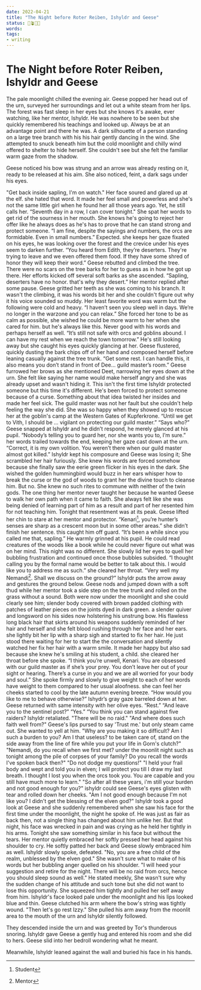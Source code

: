 ```yaml
---
date: 2022-04-21
title: "The Night before Roter Reiben, Ishyldr and Geese"
status: 🌱🪴🌲🍇
words:
tags:
- writing
---
```

# The Night before Roter Reiben, Ishyldr and Geese
The pale moonlight chilled the evening air. Geese popped her head out of the urn, surveyed her surroundings and let out a white steam from her lips. The forest was fast sleep in her eyes but she knows it's awake, ever watching, like her mentor, Ishyldr. He was nowhere to be seen but she quickly remembered his teachings and looked up. Always be at an advantage point and there he was. A dark silhouette of a person standing on a large tree branch with his his hair gently dancing in the wind. She attempted to snuck beneath him but the cold moonlight and chilly wind offered to shelter to hide herself. She couldn't see but she felt the familiar warm gaze from the shadow.

Geese noticed his bow was strung and an arrow was already resting on it, ready to be released at his aim. She also noticed, feint, a dark sags under his eyes.

"Get back inside sapling, I'm on watch."
Her face soured and glared up at the elf. she hated that word. It made her feel small and powerless and she's not the same little girl when he found her all those years ago. Yet, he still calls her.
“Seventh day in a row, I can cover tonight." She spat her words to get rid of the sourness in her mouth. She knows he's going to reject her offer like he always does as he's has to prove that he can stand strong and protect someone.
“I am fine, despite the sayings and numbers, the orcs are formidable. Even in small numbers.” 
Expected. she keeps her gaze fixated on his eyes, he was looking over the forest and the crevice under his eyes seem to darken further.
“You heard from Edith, they’re deserters. They're trying to leave and we even offered them food. If they have some shred of honor they will keep their word.” Geese rebutted and climbed the tree. There were no scars on the tree barks for her to guess as in how he got up there. Her efforts kicked off several soft barks as she ascended.
“Sapling, deserters have no honor. that's why they desert.” Her mentor replied after some pause. Geese gritted her teeth as she was coming to his branch. It wasn't the climbing, it was his words bit her and she couldn't figure out why it his voice sounded so muddy. Her least favorite word was warm but the following were cold and heavy.
“I haven’t seen you sleep well in days. We’re no longer in the warzone and you can relax.” She forced her tone to be as calm as possible, she wished he could be more warm to her when she cared for him. but he's always like this. Never good with his words and perhaps herself as well.
“It’s still not safe with orcs and goblins abound. I can have my rest when we reach the town tomorrow.” He's still looking away but she caught his eyes quickly glancing at her. Geese flustered, quickly dusting the bark chips off of her hand and composed herself before leaning casually against the tree trunk.
“Get some rest. I can handle this, it also means you don’t stand in front of Dee… guild master’s room.” Geese furrowed her brows as she mentioned Deet, narrowing her eyes down at the urn. She felt like saying her name would make herself angry and she was already upset and wasn't hiding it. This isn't the first time Ishyldr protected someone but this time it's different. He's been forced to protect someone because of a curse. Something about that idea twisted her insides and made her feel sick. The guild master was not her fault but she couldn't help feeling the way she did. She was so happy when they showed up to rescue her at the goblin's camp at the Western Gates of Kupferkrone. 
“Until we get to Vith, I should be … vigilant on protecting our guild master.”
“Says who?” Geese snapped at Ishyldr and he didn’t respond, he merely glanced at his pupil.
“Nobody’s telling you to guard her, nor she wants you to, I’m sure.” her words trailed towards the end, keeping her gaze cast down at the urn.
“Correct, it is my own volition. You weren’t there when our guild master almost got killed.” Ishyldr kept his composure and Geese was losing it; She scrambled her hair furiously. She knew his words are forced somehow because she finally saw the eerie green flicker in his eyes in the dark. She wished the golden hummingbird would buzz in her ears whisper how to break the curse or the god of woods to grant her the divine touch to cleanse him. But no. She knew no such rites to commune with neither of the twin gods. The one thing her mentor never taught her because he wanted Geese to walk her own path when it came to faith. She always felt like she was being denied of learning part of him as a result and part of her resented him for not teaching him. Tonight that resentment was at its peak. Geese lifted her chin to stare at her mentor and protector.
“Kenari[^1], you’re hunter’s senses are sharp as a crescent moon but in some other areas.” she didn’t finish her sentence. this caught him off guard.
“It’s been a while since you called me that, sapling.” He warmly grinned at his pupil. He could read creatures of the woods like a book while he could never figure out what was on her mind. This night was no different. She slowly lid her eyes to quell her bubbling frustration and continued once those bubbles subsided.
“I thought calling you by the formal name would be better to talk about this. I would like you to address me as such.” she cleared her throat.
“Very well my Nemandi[^2]. Shall we discuss on the ground?” Ishyldr puts the arrow away and gestures the ground below. Geese nods and jumped down with a soft thud while her mentor took a side step on the tree trunk and rolled on the grass without a sound. 
Both were now under the moonlight and she could clearly see him; slender body covered with brown padded clothing with patches of leather pieces on the joints dyed in dark green. a slender quiver and longsword on his sides now holstering his unstrung bow. His flawless long black hair that skirts around his weapons suddenly reminded of her hair and herself and she felt blood rushing through her face and her ears. she lightly bit her lip with a sharp sigh and started to fix her hair.
He just stood there waiting for her to start the the conversation and silently watched her fix her hair with a warm smile. It made her happy but also sad because she knew he's smiling at his student, a child. she cleared her throat before she spoke.
“I think you’re unwell, Kenari. You are obsessed with our guild master as if she’s your prey. You don’t leave her out of your sight or hearing. There’s a curse in you and we are all worried for your body and soul.” She spoke firmly and slowly to give weight to each of her words have weight to them compared to her usual aloofness. she can feel her cheeks started to cool by the late autumn evening breeze.
“How would you like to me to behave otherwise?” Ishydr’s gray gaze barreled down at her. Geese returned with same intensity with her olive eyes.
“Rest.” 
“And leave you to the sentinel post?” 
“Yes.”
“You think you can stand against five raiders? Ishyldr retaliated. 
"There will be no raid." 
"And where does such faith well from?"
Geese's lips pursed to say 'Trust me.' but only steam came out. She wanted to yell at him.
"Why are you making it so difficult? Am I such a burden to you? Am I that useless? to be taken care of, stand on the side away from the line of fire while you put your life in Gorn's clutch?"
"Nemandi, do you recall when we first met? under the moonlit night such as tonight among the pile of corpses of your family? Do you recall the words I've spoken back then?"
"Do not dodge my questions!"
"I held your frail body and wept and told you in elven; I will protect you till I draw my last breath. I thought I lost you when the orcs took you. You are capable and you still have much more to learn."
"So after all these years, i'm still your burden and not good enough for you?" ishyldr could see Geese's eyes glisten with tear and rolled down her cheeks.
"Am I not good enough because I'm not like you? I didn't get the blessing of the elven god?"
Ishyldr took a good look at Geese and she suddenly remembered when she saw his face for the first time under the moonlight, the night he spoke of. He was just as fair as back then, not a single thing has changed about him unlike her. But that night, his face was wrecked in pain and was crying as he held her tightly in his arms. Tonight she saw something similar in his face but without the tears. Her mentor quietly embraced her softly pressed her head against his shoulder to cry. He softly patted her back and Geese slowly embraced him as well. Ishyldr slowly spoke, defeated.
"No, you are a free child of the realm, unblessed by the elven god." She wasn't sure what to make of his words but her bubbling anger quelled on his shoulder.
"I will heed your suggestion and retire for the night. There will be no raid from orcs, hence you should sleep sound as well." He stated meekly, She wasn't sure why the sudden change of his attitude and such tone but she did not want to lose this opportunity. She squeezed him tightly and pulled her self away from him. Ishyldr's face looked pale under the moonlight and his lips looked blue and thin. Geese clutched his arm where the bow's string was tightly wound. 
"Then let's go rest Izzy." She pulled his arm away from the moonlit area to the mouth of the urn and Ishyldr silently followed.

They descended inside the urn and was greeted by Tor's thunderous snoring. Ishyldr gave Geese a gently hug and entered his room and she did to hers. Geese slid into her bedroll wondering what he meant.

Meanwhile, Ishyldr leaned against the wall and buried his face in his hands.

[^1]: Student
[^2]: Mentor
